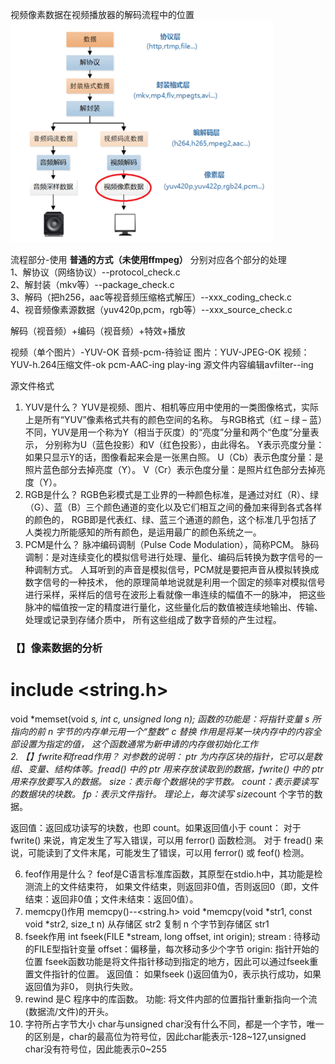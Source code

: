 视频像素数据在视频播放器的解码流程中的位置
![img.png](视频播放流程及各个部分数据.png)

流程部分-使用 **普通的方式（未使用ffmpeg）** 分别对应各个部分的处理  
1、解协议（网络协议）--protocol_check.c  
2、解封装（mkv等）--package_check.c  
3、解码（把h256，aac等视音频压缩格式解压）--xxx_coding_check.c  
4、视音频像素源数据（yuv420p,pcm，rgb等）--xxx_source_check.c   

解码（视音频）+编码（视音频）+特效+播放

视频（单个图片）-YUV-OK
音频-pcm-待验证
图片：YUV-JPEG-OK
视频：YUV-h.264压缩文件-ok
pcm-AAC-ing
play-ing
源文件内容编辑avfilter--ing

源文件格式
1. YUV是什么？
   YUV是视频、图片、相机等应用中使用的一类图像格式，实际上是所有“YUV”像素格式共有的颜色空间的名称。
   与RGB格式（红 – 绿 – 蓝）不同，YUV是用一个称为Y（相当于灰度）的“亮度”分量和两个“色度”分量表示，
   分别称为U（蓝色投影）和V（红色投影），由此得名。
   Y表示亮度分量：如果只显示Y的话，图像看起来会是一张黑白照。
   U（Cb）表示色度分量：是照片蓝色部分去掉亮度（Y）。
   V（Cr）表示色度分量：是照片红色部分去掉亮度（Y）。
2. RGB是什么？
   RGB色彩模式是工业界的一种颜色标准，是通过对红（R）、绿（G）、蓝（B）三个颜色通道的变化以及它们相互之间的叠加来得到各式各样的颜色的，
   RGB即是代表红、绿、蓝三个通道的颜色，这个标准几乎包括了人类视力所能感知的所有颜色，是运用最广的颜色系统之一。
3. PCM是什么？
   脉冲编码调制（Pulse Code Modulation），简称PCM。
   脉码调制：是对连续变化的模拟信号进行处理、量化、编码后转换为数字信号的一种调制方式。
   人耳听到的声音是模拟信号，PCM就是要把声音从模拟转换成数字信号的一种技术，
   他的原理简单地说就是利用一个固定的频率对模拟信号进行采样，采样后的信号在波形上看就像一串连续的幅值不一的脉冲，
   把这些脉冲的幅值按一定的精度进行量化，这些量化后的数值被连续地输出、传输、处理或记录到存储介质中，
   所有这些组成了数字音频的产生过程。


### 【】像素数据的分析

# include <string.h>
void *memset(void *s, int c, unsigned long n);
函数的功能是：将指针变量 s 所指向的前 n 字节的内存单元用一个“整数” c 替换
作用是将某一块内存中的内容全部设置为指定的值， 这个函数通常为新申请的内存做初始化工作  
2. 【】fwrite和fread作用？
对参数的说明：
  ptr 为内存区块的指针，它可以是数组、变量、结构体等。fread() 中的 ptr 用来存放读取到的数据，fwrite() 中的 ptr 用来存放要写入的数据。
  size：表示每个数据块的字节数。
  count：表示要读写的数据块的块数。
  fp：表示文件指针。
  理论上，每次读写 size*count 个字节的数据。

返回值：返回成功读写的块数，也即 count。如果返回值小于 count：
对于 fwrite() 来说，肯定发生了写入错误，可以用 ferror() 函数检测。
对于 fread() 来说，可能读到了文件末尾，可能发生了错误，可以用 ferror() 或 feof() 检测。


6. feof作用是什么？
   feof是C语言标准库函数，其原型在stdio.h中，其功能是检测流上的文件结束符，
   如果文件结束，则返回非0值，否则返回0（即，文件结束：返回非0值；文件未结束：返回0值）。
7. memcpy()作用
   memcpy()--<string.h>
   void *memcpy(void *str1, const void *str2, size_t n) 从存储区 str2 复制 n 个字节到存储区 str1
8. fseek作用
   int fseek(FILE *stream, long offset, int origin);
   stream : 待移动的FILE型指针变量
   offset：偏移量，每次移动多少个字节
   origin: 指针开始的位置
   fseek函数功能是将文件指针移动到指定的地方，因此可以通过fseek重置文件指针的位置。 
   返回值： 如果fseek ()返回值为0，表示执行成功，如果返回值为非0， 则执行失败。
9. rewind
   是C 程序中的库函数。 功能: 将文件内部的位置指针重新指向一个流(数据流/文件)的开头。
10. 字符所占字节大小
    char与unsigned char没有什么不同，都是一个字节，唯一的区别是，char的最高位为符号位，因此char能表示-128~127,unsigned char没有符号位，因此能表示0~255


